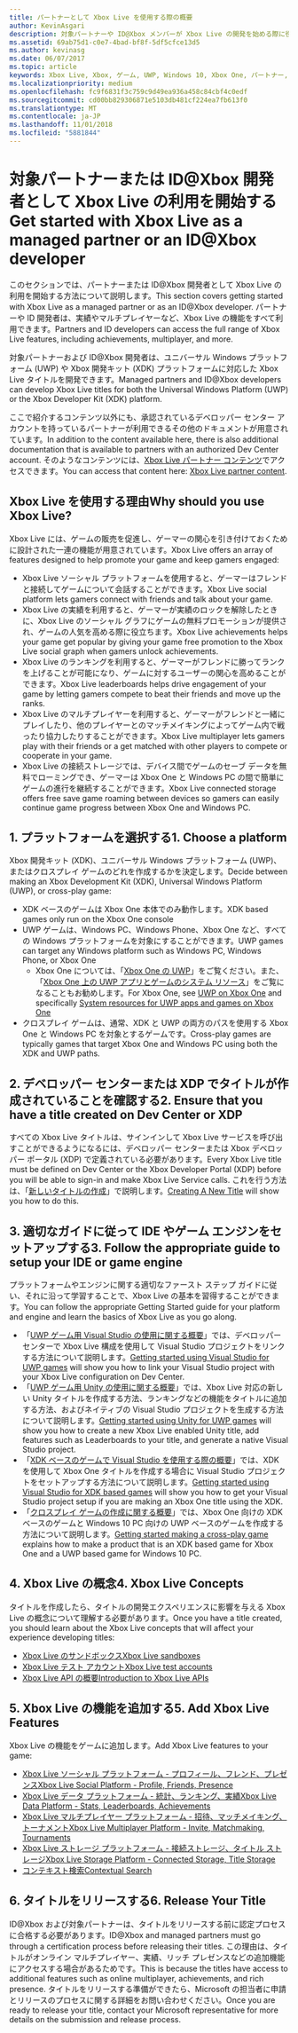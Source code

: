 ```yaml
---
title: パートナーとして Xbox Live を使用する際の概要
author: KevinAsgari
description: 対象パートナーや ID@Xbox メンバーが Xbox Live の開発を始める際に役立つリンクを紹介します。
ms.assetid: 69ab75d1-c0e7-4bad-bf8f-5df5cfce13d5
ms.author: kevinasg
ms.date: 06/07/2017
ms.topic: article
keywords: Xbox Live, Xbox, ゲーム, UWP, Windows 10, Xbox One, パートナー, ID@Xbox
ms.localizationpriority: medium
ms.openlocfilehash: fc9f6831f3c759c9d49ea936a458c84cbf4c0edf
ms.sourcegitcommit: cd00bb829306871e5103db481cf224ea7fb613f0
ms.translationtype: MT
ms.contentlocale: ja-JP
ms.lasthandoff: 11/01/2018
ms.locfileid: "5881844"
---
```

# <a name="get-started-with-xbox-live-as-a-managed-partner-or-an-idxbox-developer"></a><span data-ttu-id="0a77e-104">対象パートナーまたは ID@Xbox 開発者として Xbox Live の利用を開始する</span><span class="sxs-lookup"><span data-stu-id="0a77e-104">Get started with Xbox Live as a managed partner or an ID@Xbox developer</span></span>

<span data-ttu-id="0a77e-105">このセクションでは、パートナーまたは ID@Xbox 開発者として Xbox Live の利用を開始する方法について説明します。</span><span class="sxs-lookup"><span data-stu-id="0a77e-105">This section covers getting started with Xbox Live as a managed partner or as an ID@Xbox developer.</span></span> <span data-ttu-id="0a77e-106">パートナーや ID 開発者は、実績やマルチプレイヤーなど、Xbox Live の機能をすべて利用できます。</span><span class="sxs-lookup"><span data-stu-id="0a77e-106">Partners and ID developers can access the full range of Xbox Live features, including achievements, multiplayer, and more.</span></span>

<span data-ttu-id="0a77e-107">対象パートナーおよび ID@Xbox 開発者は、ユニバーサル Windows プラットフォーム (UWP) や Xbox 開発キット (XDK) プラットフォームに対応した Xbox Live タイトルを開発できます。</span><span class="sxs-lookup"><span data-stu-id="0a77e-107">Managed partners and ID@Xbox developers can develop Xbox Live titles for both the Universal Windows Platform (UWP) or the Xbox Developer Kit (XDK) platform.</span></span>

<span data-ttu-id="0a77e-108">ここで紹介するコンテンツ以外にも、承認されているデベロッパー センター アカウントを持っているパートナーが利用できるその他のドキュメントが用意されています。</span><span class="sxs-lookup"><span data-stu-id="0a77e-108">In addition to the content available here, there is also additional documentation that is available to partners with an authorized Dev Center account.</span></span> <span data-ttu-id="0a77e-109">そのようなコンテンツには、[Xbox Live パートナー コンテンツ](https://developer.microsoft.com/en-us/games/xbox/docs/xboxlive/xbox-live-partners/partner-content)でアクセスできます。</span><span class="sxs-lookup"><span data-stu-id="0a77e-109">You can access that content here: [Xbox Live partner content](https://developer.microsoft.com/en-us/games/xbox/docs/xboxlive/xbox-live-partners/partner-content).</span></span>

## <a name="why-should-you-use-xbox-live"></a><span data-ttu-id="0a77e-110">Xbox Live を使用する理由</span><span class="sxs-lookup"><span data-stu-id="0a77e-110">Why should you use Xbox Live?</span></span>

<span data-ttu-id="0a77e-111">Xbox Live には、ゲームの販売を促進し、ゲーマーの関心を引き付けておくために設計された一連の機能が用意されています。</span><span class="sxs-lookup"><span data-stu-id="0a77e-111">Xbox Live offers an array of features designed to help promote your game and keep gamers engaged:</span></span>

- <span data-ttu-id="0a77e-112">Xbox Live ソーシャル プラットフォームを使用すると、ゲーマーはフレンドと接続してゲームについて会話することができます。</span><span class="sxs-lookup"><span data-stu-id="0a77e-112">Xbox Live social platform lets gamers connect with friends and talk about your game.</span></span>
- <span data-ttu-id="0a77e-113">Xbox Live の実績を利用すると、ゲーマーが実績のロックを解除したときに、Xbox Live のソーシャル グラフにゲームの無料プロモーションが提供され、ゲームの人気を高める際に役立ちます。</span><span class="sxs-lookup"><span data-stu-id="0a77e-113">Xbox Live achievements helps your game get popular by giving your game free promotion to the Xbox Live social graph when gamers unlock achievements.</span></span>
- <span data-ttu-id="0a77e-114">Xbox Live のランキングを利用すると、ゲーマーがフレンドに勝ってランクを上げることが可能になり、ゲームに対するユーザーの関心を高めることができます。</span><span class="sxs-lookup"><span data-stu-id="0a77e-114">Xbox Live leaderboards helps drive engagement of your game by letting gamers compete to beat their friends and move up the ranks.</span></span>
- <span data-ttu-id="0a77e-115">Xbox Live のマルチプレイヤーを利用すると、ゲーマーがフレンドと一緒にプレイしたり、他のプレイヤーとのマッチメイキングによってゲーム内で戦ったり協力したりすることができます。</span><span class="sxs-lookup"><span data-stu-id="0a77e-115">Xbox Live multiplayer lets gamers play with their friends or a get matched with other players to compete or cooperate in your game.</span></span>
- <span data-ttu-id="0a77e-116">Xbox Live の接続ストレージでは、デバイス間でゲームのセーブ データを無料でローミングでき、ゲーマーは Xbox One と Windows PC の間で簡単にゲームの進行を継続することができます。</span><span class="sxs-lookup"><span data-stu-id="0a77e-116">Xbox Live connected storage offers free save game roaming between devices so gamers can easily continue game progress between Xbox One and Windows PC.</span></span>

## <a name="1-choose-a-platform"></a><span data-ttu-id="0a77e-117">1. プラットフォームを選択する</span><span class="sxs-lookup"><span data-stu-id="0a77e-117">1. Choose a platform</span></span>
<span data-ttu-id="0a77e-118">Xbox 開発キット (XDK)、ユニバーサル Windows プラットフォーム (UWP)、またはクロスプレイ ゲームのどれを作成するかを決定します。</span><span class="sxs-lookup"><span data-stu-id="0a77e-118">Decide between making an Xbox Development Kit (XDK), Universal Windows Platform (UWP), or cross-play game:</span></span>

- <span data-ttu-id="0a77e-119">XDK ベースのゲームは Xbox One 本体でのみ動作します。</span><span class="sxs-lookup"><span data-stu-id="0a77e-119">XDK based games only run on the Xbox One console</span></span>
- <span data-ttu-id="0a77e-120">UWP ゲームは、Windows PC、Windows Phone、Xbox One など、すべての Windows プラットフォームを対象にすることができます。</span><span class="sxs-lookup"><span data-stu-id="0a77e-120">UWP games can target any Windows platform such as Windows PC, Windows Phone, or Xbox One</span></span>
  - <span data-ttu-id="0a77e-121">Xbox One については、「[Xbox One の UWP](https://msdn.microsoft.com/en-us/windows/uwp/xbox-apps/index)」をご覧ください。また、「[Xbox One 上の UWP アプリとゲームのシステム リソース](https://msdn.microsoft.com/en-us/windows/uwp/xbox-apps/system-resource-allocation)」をご覧になることもお勧めします。</span><span class="sxs-lookup"><span data-stu-id="0a77e-121">For Xbox One, see [UWP on Xbox One](https://msdn.microsoft.com/en-us/windows/uwp/xbox-apps/index) and specifically [System resources for UWP apps and games on Xbox One](https://msdn.microsoft.com/en-us/windows/uwp/xbox-apps/system-resource-allocation)</span></span>
- <span data-ttu-id="0a77e-122">クロスプレイ ゲームは、通常、XDK と UWP の両方のパスを使用する Xbox One と Windows PC を対象とするゲームです。</span><span class="sxs-lookup"><span data-stu-id="0a77e-122">Cross-play games are typically games that target Xbox One and Windows PC using both the XDK and UWP paths.</span></span>

## <a name="2-ensure-that-you-have-a-title-created-on-dev-center-or-xdp"></a><span data-ttu-id="0a77e-123">2. デベロッパー センターまたは XDP でタイトルが作成されていることを確認する</span><span class="sxs-lookup"><span data-stu-id="0a77e-123">2. Ensure that you have a title created on Dev Center or XDP</span></span>
<span data-ttu-id="0a77e-124">すべての Xbox Live タイトルは、サインインして Xbox Live サービスを呼び出すことができるようになるには、デベロッパー センターまたは Xbox デベロッパー ポータル (XDP) で定義されている必要があります。</span><span class="sxs-lookup"><span data-stu-id="0a77e-124">Every Xbox Live title must be defined on Dev Center or the Xbox Developer Portal (XDP) before you will be able to sign-in and make Xbox Live Service calls.</span></span>  <span data-ttu-id="0a77e-125">これを行う方法は、「[新しいタイトルの作成](create-a-new-title.md)」で説明します。</span><span class="sxs-lookup"><span data-stu-id="0a77e-125">[Creating A New Title](create-a-new-title.md) will show you how to do this.</span></span>

## <a name="3-follow-the-appropriate-guide-to-setup-your-ide-or-game-engine"></a><span data-ttu-id="0a77e-126">3. 適切なガイドに従って IDE やゲーム エンジンをセットアップする</span><span class="sxs-lookup"><span data-stu-id="0a77e-126">3. Follow the appropriate guide to setup your IDE or game engine</span></span>
<span data-ttu-id="0a77e-127">プラットフォームやエンジンに関する適切なファースト ステップ ガイドに従い、それに沿って学習することで、Xbox Live の基本を習得することができます。</span><span class="sxs-lookup"><span data-stu-id="0a77e-127">You can follow the appropriate Getting Started guide for your platform and engine and learn the basics of Xbox Live as you go along.</span></span>

* <span data-ttu-id="0a77e-128">「[UWP ゲーム用 Visual Studio の使用に関する概要](get-started-with-visual-studio-and-uwp.md)」では、デベロッパー センターで Xbox Live 構成を使用して Visual Studio プロジェクトをリンクする方法について説明します。</span><span class="sxs-lookup"><span data-stu-id="0a77e-128">[Getting started using Visual Studio for UWP games](get-started-with-visual-studio-and-uwp.md) will show you how to link your Visual Studio project with your Xbox Live configuration on Dev Center.</span></span>
* <span data-ttu-id="0a77e-129">「[UWP ゲーム用 Unity の使用に関する概要](partner-add-xbox-live-to-unity-uwp.md)」では、Xbox Live 対応の新しい Unity タイトルを作成する方法、ランキングなどの機能をタイトルに追加する方法、およびネイティブの Visual Studio プロジェクトを生成する方法について説明します。</span><span class="sxs-lookup"><span data-stu-id="0a77e-129">[Getting started using Unity for UWP games](partner-add-xbox-live-to-unity-uwp.md) will show you how to create a new Xbox Live enabled Unity title, add features such as Leaderboards to your title, and generate a native Visual Studio project.</span></span>
* <span data-ttu-id="0a77e-130">「[XDK ベースのゲームで Visual Studio を使用する際の概要](xdk-developers.md)」では、XDK を使用して Xbox One タイトルを作成する場合に Visual Studio プロジェクトをセットアップする方法について説明します。</span><span class="sxs-lookup"><span data-stu-id="0a77e-130">[Getting started using Visual Studio for XDK based games](xdk-developers.md) will show you how to get your Visual Studio project setup if you are making an Xbox One title using the XDK.</span></span>
* <span data-ttu-id="0a77e-131">「[クロスプレイ ゲームの作成に関する概要](get-started-with-cross-play-games.md)」では、Xbox One 向けの XDK ベースのゲームと Windows 10 PC 向けの UWP ベースのゲームを作成する方法について説明します。</span><span class="sxs-lookup"><span data-stu-id="0a77e-131">[Getting started making a cross-play game](get-started-with-cross-play-games.md) explains how to make a product that is an XDK based game for Xbox One and a UWP based game for Windows 10 PC.</span></span>

## <a name="4-xbox-live-concepts"></a><span data-ttu-id="0a77e-132">4. Xbox Live の概念</span><span class="sxs-lookup"><span data-stu-id="0a77e-132">4. Xbox Live Concepts</span></span>
<span data-ttu-id="0a77e-133">タイトルを作成したら、タイトルの開発エクスペリエンスに影響を与える Xbox Live の概念について理解する必要があります。</span><span class="sxs-lookup"><span data-stu-id="0a77e-133">Once you have a title created, you should learn about the Xbox Live concepts that will affect your experience developing titles:</span></span>

- [<span data-ttu-id="0a77e-134">Xbox Live のサンドボックス</span><span class="sxs-lookup"><span data-stu-id="0a77e-134">Xbox Live sandboxes</span></span>](../xbox-live-sandboxes.md)
- [<span data-ttu-id="0a77e-135">Xbox Live テスト アカウント</span><span class="sxs-lookup"><span data-stu-id="0a77e-135">Xbox Live test accounts</span></span>](../xbox-live-test-accounts.md)
- [<span data-ttu-id="0a77e-136">Xbox Live API の概要</span><span class="sxs-lookup"><span data-stu-id="0a77e-136">Introduction to Xbox Live APIs</span></span>](../introduction-to-xbox-live-apis.md)

## <a name="5-add-xbox-live-features"></a><span data-ttu-id="0a77e-137">5. Xbox Live の機能を追加する</span><span class="sxs-lookup"><span data-stu-id="0a77e-137">5. Add Xbox Live Features</span></span>

<span data-ttu-id="0a77e-138">Xbox Live の機能をゲームに追加します。</span><span class="sxs-lookup"><span data-stu-id="0a77e-138">Add Xbox Live features to your game:</span></span>

- [<span data-ttu-id="0a77e-139">Xbox Live ソーシャル プラットフォーム - プロフィール、フレンド、プレゼンス</span><span class="sxs-lookup"><span data-stu-id="0a77e-139">Xbox Live Social Platform - Profile, Friends, Presence</span></span>](../social-platform/social-platform.md)
- [<span data-ttu-id="0a77e-140">Xbox Live データ プラットフォーム - 統計、ランキング、実績</span><span class="sxs-lookup"><span data-stu-id="0a77e-140">Xbox Live Data Platform - Stats, Leaderboards, Achievements</span></span>](../data-platform/data-platform.md)
- [<span data-ttu-id="0a77e-141">Xbox Live マルチプレイヤー プラットフォーム - 招待、マッチメイキング、トーナメント</span><span class="sxs-lookup"><span data-stu-id="0a77e-141">Xbox Live Multiplayer Platform - Invite, Matchmaking, Tournaments</span></span>](../multiplayer/multiplayer-intro.md)
- [<span data-ttu-id="0a77e-142">Xbox Live ストレージ プラットフォーム - 接続ストレージ、タイトル ストレージ</span><span class="sxs-lookup"><span data-stu-id="0a77e-142">Xbox Live Storage Platform - Connected Storage, Title Storage</span></span>](../storage-platform/storage-platform.md)
- [<span data-ttu-id="0a77e-143">コンテキスト検索</span><span class="sxs-lookup"><span data-stu-id="0a77e-143">Contextual Search</span></span>](../contextual-search/introduction-to-contextual-search.md)

## <a name="6-release-your-title"></a><span data-ttu-id="0a77e-144">6. タイトルをリリースする</span><span class="sxs-lookup"><span data-stu-id="0a77e-144">6. Release Your Title</span></span>

<span data-ttu-id="0a77e-145">ID@Xbox および対象パートナーは、タイトルをリリースする前に認定プロセスに合格する必要があります。</span><span class="sxs-lookup"><span data-stu-id="0a77e-145">ID@Xbox and managed partners must go through a certification process before releasing their titles.</span></span>  <span data-ttu-id="0a77e-146">この理由は、タイトルがオンライン マルチプレイヤー、実績、リッチ プレゼンスなどの追加機能にアクセスする場合があるためです。</span><span class="sxs-lookup"><span data-stu-id="0a77e-146">This is because the titles have access to additional features such as online multiplayer, achievements, and rich presence.</span></span>  <span data-ttu-id="0a77e-147">タイトルをリリースする準備ができたら、Microsoft の担当者に申請とリリースのプロセスに関する詳細をお問い合わせください。</span><span class="sxs-lookup"><span data-stu-id="0a77e-147">Once you are ready to release your title, contact your Microsoft representative for more details on the submission and release process.</span></span>
